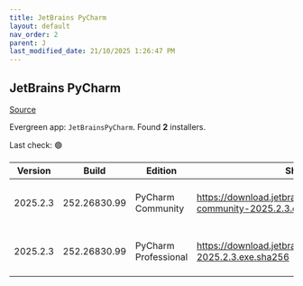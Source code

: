 ```yaml
---
title: JetBrains PyCharm
layout: default
nav_order: 2
parent: J
last_modified_date: 21/10/2025 1:26:47 PM
---
```


## JetBrains PyCharm

[Source](https://www.jetbrains.com/)

Evergreen app: `JetBrainsPyCharm`. Found **2** installers.

Last check: 🟢

| Version  | Build        | Edition              | Sha256                                                                      | Date      | Size       | Type | URI                                                                                                                                          |
| -------- | ------------ | -------------------- | --------------------------------------------------------------------------- | --------- | ---------- | ---- | -------------------------------------------------------------------------------------------------------------------------------------------- |
| 2025.2.3 | 252.26830.99 | PyCharm Community    | https://download.jetbrains.com/python/pycharm-community-2025.2.3.exe.sha256 | 3/10/2025 | 804922904  | exe  | [https://download.jetbrains.com/python/pycharm-community-2025.2.3.exe](https://download.jetbrains.com/python/pycharm-community-2025.2.3.exe) |
| 2025.2.3 | 252.26830.99 | PyCharm Professional | https://download.jetbrains.com/python/pycharm-2025.2.3.exe.sha256           | 3/10/2025 | 1031251192 | exe  | [https://download.jetbrains.com/python/pycharm-2025.2.3.exe](https://download.jetbrains.com/python/pycharm-2025.2.3.exe)                     |

